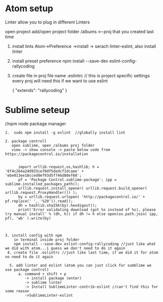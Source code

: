 # Atom setup


Linter allow you to plug in different Linters



open project add/open project folder /albums <--proj that you created last time

1. install lints
  Atom->Preference ->install -> serach linter-eslint, also install linter
2. install preset preference
  npm install --save-dev eslint-config-rallycoding
  
3. create file in proj file name .eslintrc // this is project specific settings
      every proj will need this if we want to use eslint
      
      {
          "extends": "rallycoding"
      }
 
# Sublime seteup
//npm node package manager
    
    1.  sudo npm install -g eslint  //globally install lint
    
    2. package controll
       open sublime, open /albums proj folder
       view -> show console -> paste below code from https://packagecontrol.io/installation
    
    
          import urllib.request,os,hashlib; h = '6f4c264a24d933ce70df5dedcf1dcaee' + 'ebe013ee18cced0ef93d5f746d80ef60';
          pf = 'Package Control.sublime-package'; ipp = sublime.installed_packages_path(); 
          urllib.request.install_opener( urllib.request.build_opener( urllib.request.ProxyHandler()) );
          by = urllib.request.urlopen( 'http://packagecontrol.io/' + pf.replace(' ', '%20')).read(); 
          dh = hashlib.sha256(by).hexdigest(); 
          print('Error validating download (got %s instead of %s), please try manual install' % (dh, h)) if dh != h else open(os.path.join( ipp, pf), 'wb' ).write(by)



    3. install config with npm
        in terminal inside proj folder
        npm install --save-dev eslint-config-rallycoding //just like what we did with atom...i guess we don't need to do it again
     4. create file .eslintrc //just like last time, if we did it for atom no need to do it again   

      5. add linter and eslint (atom you can just click for sumblime we use package control)
          a. command + shift + p
             -> install package (enter)
             -> sublime linter
             -> Install SublimeLinter-contrib-eslint //can't find this for some reason
             ->SublimeLinter-eslint
             
          



